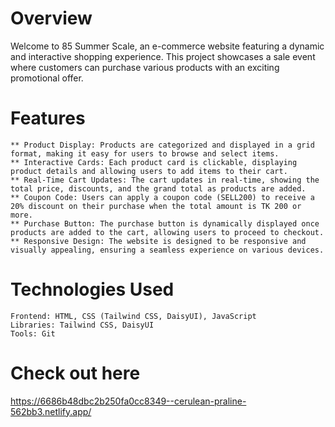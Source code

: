 # Overview

Welcome to 85 Summer Scale, an e-commerce website featuring a dynamic and interactive shopping experience. This project showcases a sale event where customers can purchase various products with an exciting promotional offer.
# Features

    ** Product Display: Products are categorized and displayed in a grid format, making it easy for users to browse and select items.
    ** Interactive Cards: Each product card is clickable, displaying product details and allowing users to add items to their cart.
    ** Real-Time Cart Updates: The cart updates in real-time, showing the total price, discounts, and the grand total as products are added.
    ** Coupon Code: Users can apply a coupon code (SELL200) to receive a 20% discount on their purchase when the total amount is TK 200 or more.
    ** Purchase Button: The purchase button is dynamically displayed once products are added to the cart, allowing users to proceed to checkout.
    ** Responsive Design: The website is designed to be responsive and visually appealing, ensuring a seamless experience on various devices.

# Technologies Used

    Frontend: HTML, CSS (Tailwind CSS, DaisyUI), JavaScript
    Libraries: Tailwind CSS, DaisyUI
    Tools: Git
# Check out here
https://6686b48dbc2b250fa0cc8349--cerulean-praline-562bb3.netlify.app/
